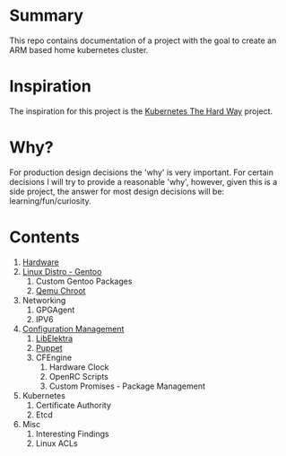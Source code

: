 # Summary
This repo contains documentation of a project with the goal to create an ARM based home kubernetes cluster.

# Inspiration
The inspiration for this project is the [Kubernetes The Hard Way](https://github.com/kelseyhightower/kubernetes-the-hard-way) project.

# Why?
For production design decisions the 'why' is very important. For certain decisions I will try to provide a reasonable 'why', however, given this is a side project, the answer for most design decisions will be: learning/fun/curiosity.

# Contents

1. [Hardware](Hardware.md)
2. [Linux Distro - Gentoo](Gentoo.md)
   1. Custom Gentoo Packages
   2. [Qemu Chroot](QemuChroot.md)
3. Networking
   1. GPGAgent
   3. IPV6
4. [Configuration Management](ConfigurationManagement.md)
   1. [LibElektra](LibElektra.md)
   2. [Puppet](Puppet.md)
   3. CFEngine
      1. Hardware Clock
      2. OpenRC Scripts
      3. Custom Promises - Package Management
5. Kubernetes
   1. Certificate Authority
   2. Etcd
6. Misc
   1. Interesting Findings
   2. Linux ACLs

